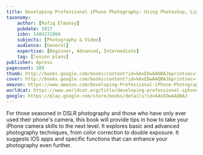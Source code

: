 ```yaml
---
title: Developing Professional iPhone Photography: Using Photoshop, Lightroom, and other iOS and Desktop Apps to Create and Edit Photos
taxonomy:
	author: [Rafiq Elmansy]
	pubdate: 2017
	isbn: 1484231864
	subjects: [Photography & Video]
	audience: [General]
	expertise: [Beginner, Advanced, Intermediate]
	tag: [lesson plans]
publisher: Apress
pagecount: 389
thumb: http://books.google.com/books/content?id=kAxEDwAAQBAJ&printsec=frontcover&img=1&zoom=2&edge=curl&imgtk=AFLRE73BvkIKSgIeakmrq4FYjArrg_WL8tCdd8Vb1ALDCOrlKzq-tL1XuMmUljLqGJN6sP_Nz0MBhW_sUBz77lTrX7AlHD0ChXhg-TBZWJ4AsDMW2BVY331ddt1S6t_nzuwr5OHS2-n8&source=gbs_api
cover: http://books.google.com/books/content?id=kAxEDwAAQBAJ&printsec=frontcover&img=1&zoom=6&edge=curl&imgtk=AFLRE704Awr2WwbIpWc7LAQLiL6Bs_pJgDRqfE49vVZ3pqnO9vEYbooZMCCJSIjPCd-iDMHB6tMJuapBiu0L7wHPGQw0Ts-b2PKoKwQw6Ao4hfNoiAmnG2OAS38t9roG_l50YYEZRd-7&source=gbs_api
amazon: https://www.amazon.com/Developing-Professional-iPhone-Photography-Photoshop/dp/1484231856/ref=sr_1_1?keywords=Developing+Professional+iPhone+Photography%3A+Using+Photoshop%2C+Lightroom%2C+and+other+iOS+and+Desktop+Apps+to+Create+and+Edit+Photos&qid=1571673091&sr=8-1
worldcat: https://www.worldcat.org/title/developing-professional-iphone-photography-using-photoshop-lightroom-and-other-ios-and-desktop-apps-to-create-and-edit-photos/oclc/1017098715&referer=brief_results
google: https://play.google.com/store/books/details?id=kAxEDwAAQBAJ
---
```

For those seasoned in DSLR photography and those who have only ever used their phone's camera, this book will provide tips in how to take your iPhone camera skills to the next level.  It explores basic and advanced photography techniques, from color correction to double exposure.  It suggests IOS apps and specific functions that can enhance your photography even further.